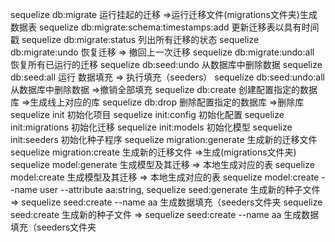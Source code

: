   sequelize db:migrate                        运行挂起的迁移        =>运行迁移文件(migrations文件夹)生成数据表
  sequelize db:migrate:schema:timestamps:add  更新迁移表以具有时间戳
  sequelize db:migrate:status                 列出所有迁移的状态
  sequelize db:migrate:undo                   恢复迁移             => 撤回上一次迁移
  sequelize db:migrate:undo:all               恢复所有已运行的迁移
  sequelize db:seed:undo                      从数据库中删除数据
  sequelize db:seed:all                       运行 数据填充            => 执行填充（seeders）
  sequelize db:seed:undo:all                  从数据库中删除数据       =>撤销全部填充
  sequelize db:create                         创建配置指定的数据库  =>生成线上对应的库
  sequelize db:drop                           删除配置指定的数据库   =>删除库
  sequelize init                              初始化项目
  sequelize init:config                       初始化配置
  sequelize init:migrations                   初始化迁移
  sequelize init:models                       初始化模型
  sequelize init:seeders                      初始化种子程序
  sequelize migration:generate                生成新的迁移文件
  sequelize migration:create                  生成新的迁移文件   =>生成(migrations文件夹)
  sequelize model:generate                    生成模型及其迁移  =>  本地生成对应的表
  sequelize model:create                      生成模型及其迁移  => 本地生成对应的表  sequelize model:create --name user --attribute aa:string,
  sequelize seed:generate                     生成新的种子文件 => sequelize seed:create --name aa 生成数据填充（seeders文件夹
  sequelize seed:create                      生成新的种子文件    => sequelize seed:create --name aa 生成数据填充（seeders文件夹
